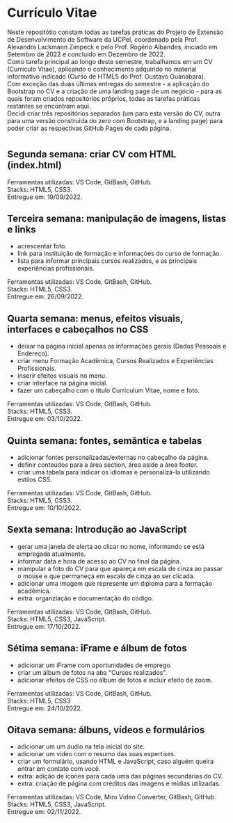 # Currículo Vitae
Neste repositótio constam todas as tarefas práticas do Projeto de Extensão de Desenvolvimento de Software da UCPel, coordenado pela Prof. Alexandra Lackmann Zimpeck e pelo Prof. Rogério Albandes, iniciado em Setembro de 2022 e concluído em Dezembro de 2022.</br>
Como tarefa principal ao longo deste semestre, trabalhamos em um CV (Curriculo Vitae), aplicando o conhecimento adquirido no material informativo indicado (Curso de HTML5 do Prof. Gustavo Guanabara).</br>
Com exceção das duas últimas entregas do semestre - a aplicação do Bootstrap no CV e a criação de uma landing page de um negócio - para as quais foram criados repositórios próprios, todas as tarefas práticas restantes se encontram aqui.</br>
Decidi criar três repositórios separados (um para esta versão do CV, outra para uma versão construída do zero com Bootstrap, e a landing page) para poder criar as respectivas GitHub Pages de cada página.</br>

#

## Segunda semana: criar CV com HTML (index.html) 
Ferramentas utilizadas: VS Code, GitBash, GitHub.</br>
Stacks: HTML5, CSS3.</br>
Entregue em: 19/09/2022.</br>

## Terceira semana: manipulação de imagens, listas e links
- acrescentar foto.
- link para instituição de formação e informações do curso de formação.
- lista para informar principais cursos realizados, e as principais experiências profissionais.

Ferramentas utilizadas: VS Code, GitBash, GitHub.</br>
Stacks: HTML5, CSS3.</br>
Entregue em: 26/09/2022.</br>

## Quarta semana: menus, efeitos visuais, interfaces e cabeçalhos no CSS
- deixar na página inicial apenas as informações gerais (Dados Pessoais e Endereço).
- criar menu Formação Acadêmica, Cursos Realizados e Experiências Profissionais.
- inserir efeitos visuais no menu.
- criar interface na página inicial.
- fazer um cabeçalho com o título Curriculum Vitae, nome e foto.

Ferramentas utilizadas: VS Code, GitBash, GitHub.</br>
Stacks: HTML5, CSS3.</br>
Entregue em: 03/10/2022.</br>

## Quinta semana: fontes, semântica e tabelas
- adicionar fontes personalizadas/externas no cabeçalho da página.
- definir conteúdos para a área section, área aside a área footer.
- criar uma tabela para indicar os idiomas e personalizá-la utilizando estilos CSS.

Ferramentas utilizadas: VS Code, GitBash, GitHub.</br>
Stacks: HTML5, CSS3.</br>
Entregue em: 10/10/2022.</br>

## Sexta semana: Introdução ao JavaScript
- gerar uma janela de alerta ao clicar no nome, informando se está empregada atualmente.
- informar data e hora de acesso ao CV no final da página.
- manipular a foto do CV para que apareça em escala de cinza ao passar o mouse e que permaneça em escala de cinza ao ser clicada.
- adicionar uma imagem que represente um diploma para a formação acadêmica. 
- extra: organziação e documentação do código.

Ferramentas utilizadas: VS Code, GitBash, GitHub.</br>
Stacks: HTML5, CSS3, JavaScript.</br>
Entregue em: 17/10/2022.</br>

## Sétima semana: iFrame e álbum de fotos
- adicionar um iFrame com oportunidades de emprego.
- criar um álbum de fotos na aba "Cursos realizados".
- adicionar efeitos de CSS no álbum de fotos e incluir efeito de zoom.

Ferramentas utilizadas: VS Code, GitBash, GitHub.</br>
Stacks: HTML5, CSS3</br>
Entregue em: 24/10/2022.</br>

## Oitava semana: álbuns, vídeos e formulários
- adicionar um um áudio na tela inicial do site.
- adicionar um vídeo com o resumo das suas expertises.
- criar um formulário, usando HTML e JavaScript, caso alguém queira entrar em contato com você.
- extra: adição de ícones para cada uma das páginas secundárias do CV.
- extra: criação de página com créditos das imagens e mídias utilizadas.

Ferramentas utilizadas: VS Code, Miro Video Converter, GitBash, GitHub.</br>
Stacks: HTML5, CSS3, JavaScript.</br>
Entregue em: 02/11/2022.</br>

